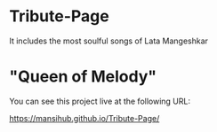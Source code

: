 # Tribute-Page
It includes the most soulful songs of Lata Mangeshkar  
# "Queen of Melody"
You can see this project live at the following URL:


https://mansihub.github.io/Tribute-Page/
